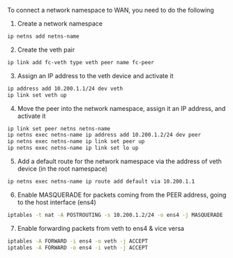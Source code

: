 To connect a network namespace to WAN, you need to do the following

1. Create a network namespace
```bash
ip netns add netns-name
```

2. Create the veth pair

```bash
ip link add fc-veth type veth peer name fc-peer
```

3. Assign an IP address to the veth device and activate it
```bash
ip address add 10.200.1.1/24 dev veth
ip link set veth up
```

4. Move the peer into the network namespace, assign it an IP address, and
   activate it

```bash
ip link set peer netns netns-name
ip netns exec netns-name ip address add 10.200.1.2/24 dev peer
ip netns exec netns-name ip link set peer up
ip netns exec netns-name ip link set lo up
```

5. Add a default route for the network namespace via the address of veth device
   (in the root namespace)

```bash
ip netns exec netns-name ip route add default via 10.200.1.1
```

6. Enable MASQUERADE for packets coming from the PEER address, going to the host
   interface (ens4)

```bash
iptables -t nat -A POSTROUTING -s 10.200.1.2/24 -o ens4 -j MASQUERADE
```

7. Enable forwarding packets from veth to ens4 & vice versa
```bash
iptables -A FORWARD -i ens4 -o veth -j ACCEPT
iptables -A FORWARD -o ens4 -i veth -j ACCEPT
```
